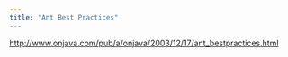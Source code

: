 ```yaml
---
title: "Ant Best Practices"
---
```

http://www.onjava.com/pub/a/onjava/2003/12/17/ant_bestpractices.html
